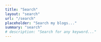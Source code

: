 ```yaml
---
title: "Search"
layout: "search"
url: "/search"
placeholder: "Search my blogs..."
summary: "search"
# description: "Search for any keyword..."
---
```


